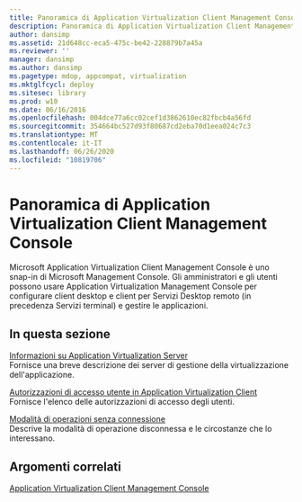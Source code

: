 ```yaml
---
title: Panoramica di Application Virtualization Client Management Console
description: Panoramica di Application Virtualization Client Management Console
author: dansimp
ms.assetid: 21d648cc-eca5-475c-be42-228879b7a45a
ms.reviewer: ''
manager: dansimp
ms.author: dansimp
ms.pagetype: mdop, appcompat, virtualization
ms.mktglfcycl: deploy
ms.sitesec: library
ms.prod: w10
ms.date: 06/16/2016
ms.openlocfilehash: 004dce77a6cc02cef1d3862610ec82fbcb4a56fd
ms.sourcegitcommit: 354664bc527d93f80687cd2eba70d1eea024c7c3
ms.translationtype: MT
ms.contentlocale: it-IT
ms.lasthandoff: 06/26/2020
ms.locfileid: "10819706"
---
```

# Panoramica di Application Virtualization Client Management Console


Microsoft Application Virtualization Client Management Console è uno snap-in di Microsoft Management Console. Gli amministratori e gli utenti possono usare Application Virtualization Management Console per configurare client desktop e client per Servizi Desktop remoto (in precedenza Servizi terminal) e gestire le applicazioni.

## In questa sezione


<a href="" id="about-application-virtualization-servers"></a>[Informazioni su Application Virtualization Server](about-application-virtualization-servers.md)  
Fornisce una breve descrizione dei server di gestione della virtualizzazione dell'applicazione.

<a href="" id="user-access-permissions-in-application-virtualization-client"></a>[Autorizzazioni di accesso utente in Application Virtualization Client](user-access-permissions-in-application-virtualization-client.md)  
Fornisce l'elenco delle autorizzazioni di accesso degli utenti.

<a href="" id="disconnected-operation-mode"></a>[Modalità di operazioni senza connessione](disconnected-operation-mode.md)  
Descrive la modalità di operazione disconnessa e le circostanze che lo interessano.

## Argomenti correlati


[Application Virtualization Client Management Console](application-virtualization-client-management-console.md)

 

 





